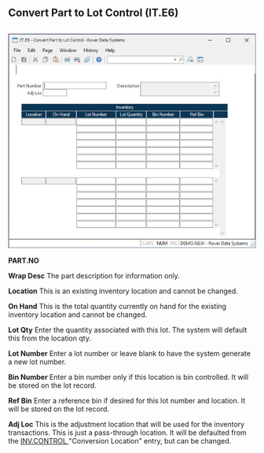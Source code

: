 ##  Convert Part to Lot Control (IT.E6)

<PageHeader />

##

![](./IT-E6-1.jpg)

**PART.NO**  
  
**Wrap Desc** The part description for information only.  
  
**Location** This is an existing inventory location and cannot be changed.  
  
**On Hand** This is the total quantity currently on hand for the existing
inventory location and cannot be changed.  
  
**Lot Qty** Enter the quantity associated with this lot. The system will
default this from the location qty.  
  
**Lot Number** Enter a lot number or leave blank to have the system generate a
new lot number.  
  
**Bin Number** Enter a bin number only if this location is bin controlled. It
will be stored on the lot record.  
  
**Ref Bin** Enter a reference bin if desired for this lot number and location.
It will be stored on the lot record.  
  
**Adj Loc** This is the adjustment location that will be used for the inventory transactions. This is just a pass-through location. It will be defaulted from the [ INV.CONTROL ](../../INV-CONTROL/README.md) "Conversion Location" entry, but can be changed.   
  
  
<badge text= "Version 8.10.57" vertical="middle" />

<PageFooter />